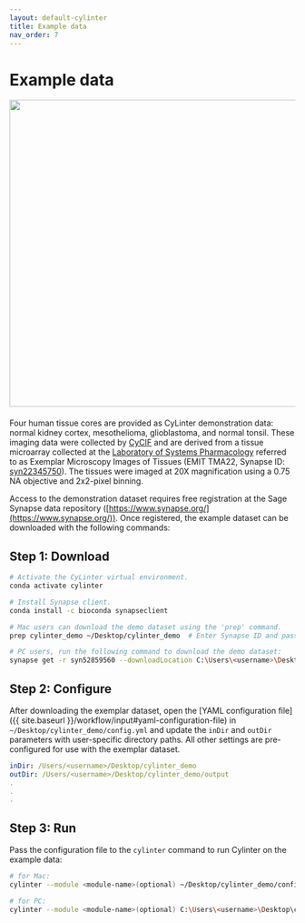 ```yaml
---
layout: default-cylinter
title: Example data
nav_order: 7
---
```


# Example data

<img align="right" src="{{ site.baseurl }}/assets/images/cores.png" width="540" style="padding-left: 30px; padding-bottom: 20px;"> Four human tissue cores are provided as CyLinter demonstration data: normal kidney cortex, mesothelioma, glioblastoma, and normal tonsil. These imaging data were collected by [CyCIF](https://www.cycif.org/) and are derived from a tissue microarray collected at the [Laboratory of Systems Pharmacology](https://labsyspharm.org/) referred to as Exemplar Microscopy Images of Tissues (EMIT TMA22, Synapse ID: [syn22345750](https://www.synapse.org/#!Synapse:syn22345750)). The tissues were imaged at 20X magnification using a 0.75 NA objective and 2x2-pixel binning.

Access to the demonstration dataset requires free registration at the Sage Synapse data repository ([https://www.synapse.org/](https://www.synapse.org/)). Once registered, the example dataset can be downloaded with the following commands:

## Step 1: Download
``` bash
# Activate the CyLinter virtual environment.
conda activate cylinter

# Install Synapse client.
conda install -c bioconda synapseclient

# Mac users can download the demo dataset using the 'prep' command.
prep cylinter_demo ~/Desktop/cylinter_demo  # Enter Synapse ID and password when prompted.

# PC users, run the following command to download the demo dataset:  
synapse get -r syn52859560 --downloadLocation C:\Users\<username>\Desktop\cylinter_demo --multiThreaded
```

## Step 2: Configure
After downloading the exemplar dataset, open the [YAML configuration file]({{ site.baseurl }}/workflow/input#yaml-configuration-file) in `~/Desktop/cylinter_demo/config.yml` and update the `inDir` and `outDir` parameters with user-specific directory paths. All other settings are pre-configured for use with the exemplar dataset.

```yaml
inDir: /Users/<username>/Desktop/cylinter_demo
outDir: /Users/<username>/Desktop/cylinter_demo/output
.
.
.
```

## Step 3: Run
Pass the configuration file to the `cylinter` command to run Cylinter on the example data:

``` bash
# for Mac:
cylinter --module <module-name>(optional) ~/Desktop/cylinter_demo/config.yml  

# for PC:
cylinter --module <module-name>(optional) C:\Users\<username>\Desktop\cylinter_demo\config.yml
```
